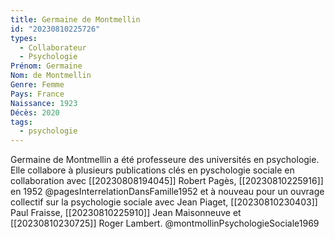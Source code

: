 ```yaml
---
title: Germaine de Montmellin 
id: "20230810225726"
types:
  - Collaborateur
  - Psychologie
Prénom: Germaine
Nom: de Montmellin
Genre: Femme
Pays: France
Naissance: 1923
Décès: 2020
tags:
  - psychologie
---
```


Germaine de Montmellin a été professeure des universités en psychologie. Elle collabore à plusieurs publications clés en pyschologie sociale en collaboration avec [[20230808194045]] Robert Pagès, [[20230810225916]] en 1952 @pagesInterrelationDansFamille1952 et à nouveau pour un ouvrage collectif  sur la psychologie sociale avec Jean Piaget, [[20230810230403]] Paul Fraisse, [[20230810225910]] Jean Maisonneuve et [[20230810230725]] Roger Lambert.  @montmollinPsychologieSociale1969
